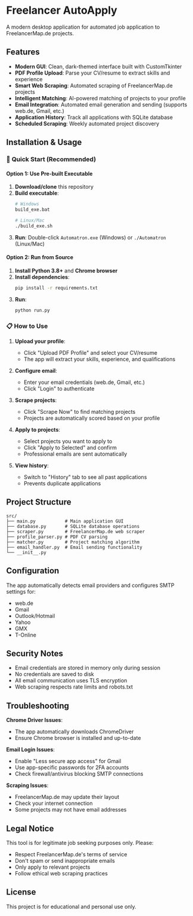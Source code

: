 # Freelancer AutoApply

A modern desktop application for automated job application to FreelancerMap.de projects.

## Features

- **Modern GUI**: Clean, dark-themed interface built with CustomTkinter
- **PDF Profile Upload**: Parse your CV/resume to extract skills and experience
- **Smart Web Scraping**: Automated scraping of FreelancerMap.de projects
- **Intelligent Matching**: AI-powered matching of projects to your profile
- **Email Integration**: Automated email generation and sending (supports web.de, Gmail, etc.)
- **Application History**: Track all applications with SQLite database
- **Scheduled Scraping**: Weekly automated project discovery

## Installation & Usage

### 🚀 **Quick Start (Recommended)**

#### Option 1: Use Pre-built Executable
1. **Download/clone** this repository
2. **Build executable**:
   ```bash
   # Windows
   build_exe.bat
   
   # Linux/Mac
   ./build_exe.sh
   ```
3. **Run**: Double-click `Automatron.exe` (Windows) or `./Automatron` (Linux/Mac)

#### Option 2: Run from Source
1. **Install Python 3.8+** and **Chrome browser**
2. **Install dependencies**:
   ```bash
   pip install -r requirements.txt
   ```
3. **Run**:
   ```bash
   python run.py
   ```

### 📋 **How to Use**

1. **Upload your profile**:
   - Click "Upload PDF Profile" and select your CV/resume
   - The app will extract your skills, experience, and qualifications

2. **Configure email**:
   - Enter your email credentials (web.de, Gmail, etc.)
   - Click "Login" to authenticate

3. **Scrape projects**:
   - Click "Scrape Now" to find matching projects
   - Projects are automatically scored based on your profile

4. **Apply to projects**:
   - Select projects you want to apply to
   - Click "Apply to Selected" and confirm
   - Professional emails are sent automatically

5. **View history**:
   - Switch to "History" tab to see all past applications
   - Prevents duplicate applications

## Project Structure

```
src/
├── main.py           # Main application GUI
├── database.py       # SQLite database operations
├── scraper.py        # FreelancerMap.de web scraper
├── profile_parser.py # PDF CV parsing
├── matcher.py        # Project matching algorithm
├── email_handler.py  # Email sending functionality
└── __init__.py
```

## Configuration

The app automatically detects email providers and configures SMTP settings for:
- web.de
- Gmail
- Outlook/Hotmail
- Yahoo
- GMX
- T-Online

## Security Notes

- Email credentials are stored in memory only during session
- No credentials are saved to disk
- All email communication uses TLS encryption
- Web scraping respects rate limits and robots.txt

## Troubleshooting

**Chrome Driver Issues**:
- The app automatically downloads ChromeDriver
- Ensure Chrome browser is installed and up-to-date

**Email Login Issues**:
- Enable "Less secure app access" for Gmail
- Use app-specific passwords for 2FA accounts
- Check firewall/antivirus blocking SMTP connections

**Scraping Issues**:
- FreelancerMap.de may update their layout
- Check your internet connection
- Some projects may not have email addresses

## Legal Notice

This tool is for legitimate job seeking purposes only. Please:
- Respect FreelancerMap.de's terms of service
- Don't spam or send inappropriate emails
- Only apply to relevant projects
- Follow ethical web scraping practices

## License

This project is for educational and personal use only.